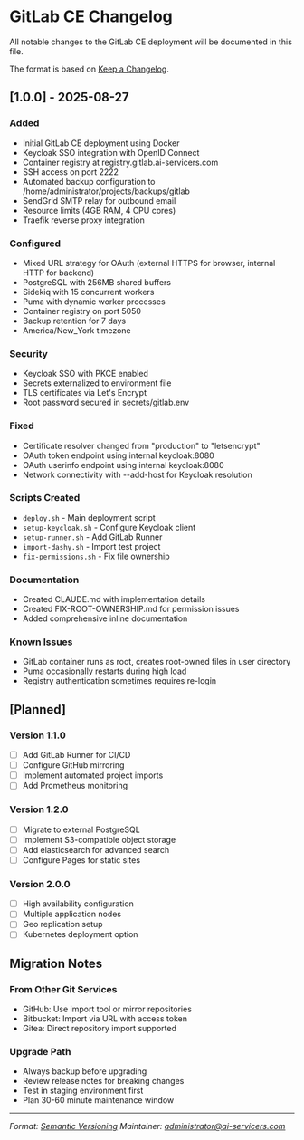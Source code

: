 # GitLab CE Changelog

All notable changes to the GitLab CE deployment will be documented in this file.

The format is based on [Keep a Changelog](https://keepachangelog.com/en/1.0.0/).

## [1.0.0] - 2025-08-27

### Added
- Initial GitLab CE deployment using Docker
- Keycloak SSO integration with OpenID Connect
- Container registry at registry.gitlab.ai-servicers.com
- SSH access on port 2222
- Automated backup configuration to /home/administrator/projects/backups/gitlab
- SendGrid SMTP relay for outbound email
- Resource limits (4GB RAM, 4 CPU cores)
- Traefik reverse proxy integration

### Configured
- Mixed URL strategy for OAuth (external HTTPS for browser, internal HTTP for backend)
- PostgreSQL with 256MB shared buffers
- Sidekiq with 15 concurrent workers  
- Puma with dynamic worker processes
- Container registry on port 5050
- Backup retention for 7 days
- America/New_York timezone

### Security
- Keycloak SSO with PKCE enabled
- Secrets externalized to environment file
- TLS certificates via Let's Encrypt
- Root password secured in secrets/gitlab.env

### Fixed
- Certificate resolver changed from "production" to "letsencrypt"
- OAuth token endpoint using internal keycloak:8080
- OAuth userinfo endpoint using internal keycloak:8080
- Network connectivity with --add-host for Keycloak resolution

### Scripts Created
- `deploy.sh` - Main deployment script
- `setup-keycloak.sh` - Configure Keycloak client
- `setup-runner.sh` - Add GitLab Runner
- `import-dashy.sh` - Import test project
- `fix-permissions.sh` - Fix file ownership

### Documentation
- Created CLAUDE.md with implementation details
- Created FIX-ROOT-OWNERSHIP.md for permission issues
- Added comprehensive inline documentation

### Known Issues
- GitLab container runs as root, creates root-owned files in user directory
- Puma occasionally restarts during high load
- Registry authentication sometimes requires re-login

## [Planned]

### Version 1.1.0
- [ ] Add GitLab Runner for CI/CD
- [ ] Configure GitHub mirroring
- [ ] Implement automated project imports
- [ ] Add Prometheus monitoring

### Version 1.2.0  
- [ ] Migrate to external PostgreSQL
- [ ] Implement S3-compatible object storage
- [ ] Add elasticsearch for advanced search
- [ ] Configure Pages for static sites

### Version 2.0.0
- [ ] High availability configuration
- [ ] Multiple application nodes
- [ ] Geo replication setup
- [ ] Kubernetes deployment option

## Migration Notes

### From Other Git Services
- GitHub: Use import tool or mirror repositories
- Bitbucket: Import via URL with access token
- Gitea: Direct repository import supported

### Upgrade Path
- Always backup before upgrading
- Review release notes for breaking changes
- Test in staging environment first
- Plan 30-60 minute maintenance window

---
*Format: [Semantic Versioning](https://semver.org/)*
*Maintainer: administrator@ai-servicers.com*